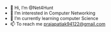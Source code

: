 - 👋 Hi, I’m @Net4Hunt
- 👀 I’m interested in Computer Networking
- 🌱 I’m currently learning computer Science
- 📫 To reach me prajapatiak94122@gmail.com

<!---
Net4Hunt/Neo is a ✨ special ✨ repository because its `README.md` (this file) appears on your GitHub profile.
You can click the Preview link to take a look at your changes.
--->
